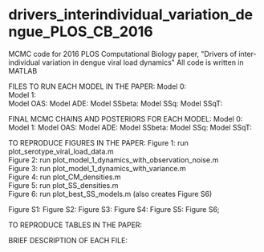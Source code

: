 # drivers_interindividual_variation_dengue_PLOS_CB_2016
MCMC code for 2016 PLOS Computational Biology paper, "Drivers of inter-individual variation in dengue viral load dynamics"
All code is written in MATLAB

FILES TO RUN EACH MODEL IN THE PAPER:
Model 0:       
Model 1:        
Model OAS:
Model ADE:
Model SSbeta:
Model SSq:
Model SSqT:

FINAL MCMC CHAINS AND POSTERIORS FOR EACH MODEL:
Model 0: 
Model 1:
Model OAS:
Model ADE:
Model SSbeta:
Model SSq:
Model SSqT:

TO REPRODUCE FIGURES IN THE PAPER: 
Figure 1: run plot_serotype_viral_load_data.m            
Figure 2: run plot_model_1_dynamics_with_observation_noise.m              
Figure 3: run plot_model_1_dynamics_with_variance.m              
Figure 4: run plot_CM_densities.m                  
Figure 5: run plot_SS_densities.m                   
Figure 6: run plot_best_SS_models.m (also creates Figure S6)                

Figure S1:
Figure S2:
Figure S3: 
Figure S4: 
Figure S5: 
Figure S6; 

TO REPRODUCE TABLES IN THE PAPER: 




BRIEF DESCRIPTION OF EACH FILE: 
